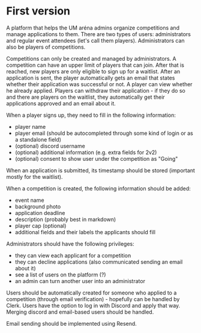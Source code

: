 # First version

A platform that helps the UM aréna admins organize competitions and manage applications to them.
There are two types of users: administrators and regular event attendees (let's call them players). Administrators can also be players of competitions.

Competitions can only be created and managed by administrators. A competition can have an upper limit of players that can join. After that is reached, new players are only eligible to sign up for a waitlist. After an application is sent, the player automatically gets an email that states whether their application was successful or not. A player can view whether he already applied. Players can withdraw their application - if they do so and there are players on the waitlist, they automatically get their applications approved and an email about it.

When a player signs up, they need to fill in the following information:

- player name
- player email (should be autocompleted through some kind of login or as a standalone field)
- (optional) discord username
- (optional) additional information (e.g. extra fields for 2v2)
- (optional) consent to show user under the competition as "Going"

When an application is submitted, its timestamp should be stored (important mostly for the waitlist).

When a competition is created, the following information should be added:

- event name
- background photo
- application deadline
- description (probably best in markdown)
- player cap (optional)
- additional fields and their labels the applicants should fill

Administrators should have the following privileges:

- they can view each applicant for a competition
- they can decline applications (also communicated sending an email about it)
- see a list of users on the platform (?)
- an admin can turn another user into an administrator

Users should be automatically created for someone who applied to a competition (through email verification) - hopefully can be handled by Clerk.
Users have the option to log in with Discord and apply that way.
Merging discord and email-based users should be handled.

Email sending should be implemented using Resend.
